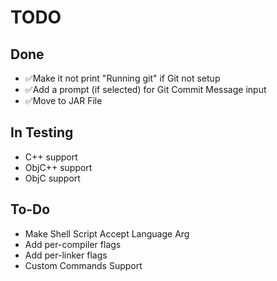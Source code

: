 # TODO
## Done
- ✅Make it not print "Running git" if Git not setup
- ✅Add a prompt (if selected) for Git Commit Message input
- ✅Move to JAR File
## In Testing
- C++ support
- ObjC++ support
- ObjC support
## To-Do
- Make Shell Script Accept Language Arg
- Add per-compiler flags
- Add per-linker flags
- Custom Commands Support